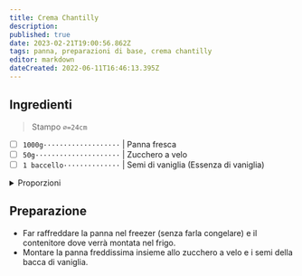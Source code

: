 ```yaml
---
title: Crema Chantilly
description: 
published: true
date: 2023-02-21T19:00:56.862Z
tags: panna, preparazioni di base, crema chantilly
editor: markdown
dateCreated: 2022-06-11T16:46:13.395Z
---
```


## Ingredienti

> Stampo `⌀=24cm`

* [ ] `1000g···················` | Panna fresca
* [ ] `50g·····················` | Zucchero a velo
* [ ] `1 baccello··············` | Semi di vaniglia (Essenza di vaniglia)

<details><summary>Proporzioni</summary>

**Panna** (`kg`) = `n`

* [ ] `n÷20····················` | Zucchero a velo

</details>

## Preparazione

* Far raffreddare la panna nel freezer (senza farla congelare) e il contenitore dove verrà montata nel frigo.
* Montare la panna freddissima insieme allo zucchero a velo e i semi della bacca di vaniglia.